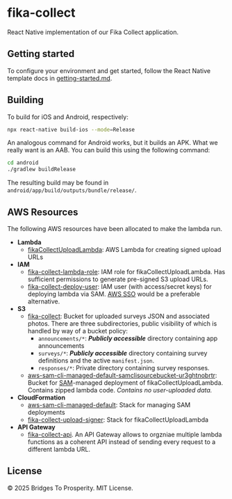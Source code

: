 # fika-collect

React Native implementation of our Fika Collect application.

## Getting started

To configure your environment and get started, follow the React Native template docs in [getting-started.md](./docs/getting-started.md).

## Building

To build for iOS and Android, respectively:

```bash
npx react-native build-ios --mode=Release
```

An analogous command for Android works, but it builds an APK. What we really want is an AAB. You can build this using the following command:

```bash
cd android
./gradlew buildRelease
```

The resulting build may be found in `android/app/build/outputs/bundle/release/`.

## AWS Resources

The following AWS resources have been allocated to make the lambda run.

- **Lambda**
  - [fikaCollectUploadLambda](https://us-west-1.console.aws.amazon.com/lambda/home?region=us-west-1#/functions/fikaCollectUploadLambda?tab=code): AWS Lambda for creating signed upload URLs
- **IAM**
  - [fika-collect-lambda-role](https://us-east-1.console.aws.amazon.com/iam/home?region=us-west-1#/roles/details/fika-collect-lambda-role?section=permissions): IAM role for fikaCollectUploadLambda. Has sufficient permissions to generate pre-signed S3 upload URLs.
  - [fika-collect-deploy-user](https://us-east-1.console.aws.amazon.com/iam/home?region=us-west-1#/users/details/fika-collect-lambda-deploy?section=permissions): IAM user (with access/secret keys) for deploying lambda via SAM. [AWS SSO](https://aws.amazon.com/iam/identity-center/) would be a preferable alternative.
- **S3**
  - [fika-collect](https://us-west-1.console.aws.amazon.com/s3/buckets/fika-collect?region=us-west-1&bucketType=general&tab=objects): Bucket for uploaded surveys JSON and associated photos. There are three subdirectories, public visibility of which is handled by way of a bucket policy:
    - `announcements/*`: ***Publicly accessible*** directory containing app announcements
    - `surveys/*`: ***Publicly accessible*** directory containing survey definitions and the active `manifest.json`.
    - `responses/*`: Private directory containing survey responses.
  - [aws-sam-cli-managed-default-samclisourcebucket-ur3ghtnobrtr](https://us-west-1.console.aws.amazon.com/s3/buckets/aws-sam-cli-managed-default-samclisourcebucket-ur3ghtnobrtr?region=us-west-1&bucketType=general&tab=objects): Bucket for [SAM](https://aws.amazon.com/serverless/sam/)-managed deployment of fikaCollectUploadLambda. Contains zipped lambda code. *Contains  no user-uploaded data.*
- **CloudFormation**
  - [aws-sam-cli-managed-default](https://us-west-1.console.aws.amazon.com/cloudformation/home?region=us-west-1#/stacks/stackinfo?filteringText=&filteringStatus=active&viewNested=true&stackId=arn%3Aaws%3Acloudformation%3Aus-west-1%3A530198286110%3Astack%2Faws-sam-cli-managed-default%2F3425f030-f931-11ef-a23c-02a70af48729): Stack for managing SAM deployments
  - [fika-collect-upload-signer](https://us-west-1.console.aws.amazon.com/cloudformation/home?region=us-west-1#/stacks/stackinfo?filteringText=&filteringStatus=active&viewNested=true&stackId=arn%3Aaws%3Acloudformation%3Aus-west-1%3A530198286110%3Astack%2Ffika-collect-upload-signer%2F5704f0b0-f931-11ef-adc1-029a61d41e27): Stack for fikaCollectUploadLambda
- **API Gateway**
  - [fika-collect-api](https://us-west-1.console.aws.amazon.com/apigateway/main/develop/routes?api=f54u12dkn2&region=us-west-1). An API Gateway allows to orgzniae multiple lambda functions as a coherent API instead of sending every request to a different lambda URL.


## License

&copy; 2025 Bridges To Prosperity. MIT License.
